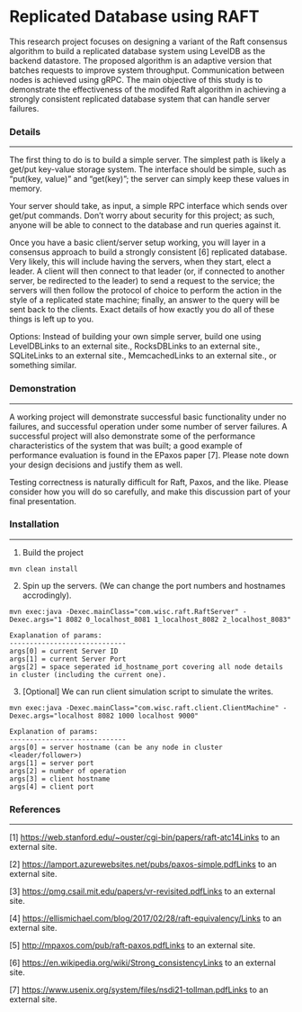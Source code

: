 # Replicated Database using RAFT

This research project focuses on designing a variant of the Raft consensus algorithm to build a replicated database system using LevelDB as the backend datastore. The proposed algorithm is an adaptive version that batches requests to improve system throughput. Communication between nodes is achieved using gRPC. The main objective of this study is to demonstrate the effectiveness of the modifed Raft algorithm in achieving a strongly consistent replicated database system that can handle server failures.

### Details
-------
The first thing to do is to build a simple server. The simplest path is likely a get/put key-value storage system. The interface should be simple, such as “put(key, value)” and “get(key)”; the server can simply keep these values in memory.

Your server should take, as input, a simple RPC interface which sends over get/put commands. Don’t worry about security for this project; as such, anyone will be able to connect to the database and run queries against it.

Once you have a basic client/server setup working, you will layer in a consensus approach to build a strongly consistent [6] replicated database. Very likely, this will include having the servers, when they start, elect a leader. A client will then connect to that leader (or, if connected to another server, be redirected to the leader) to send a request to the service; the servers will then follow the protocol of choice to perform the action in the style of a replicated state machine; finally, an answer to the query will be sent back to the clients. Exact details of how exactly you do all of these things is left up to you.

Options: Instead of building your own simple server, build one using LevelDBLinks to an external site., RocksDBLinks to an external site., SQLiteLinks to an external site., MemcachedLinks to an external site., or something similar.

### Demonstration
-----
A working project will demonstrate successful basic functionality under no failures, and successful operation under some number of server failures. A successful project will also demonstrate some of the performance characteristics of the system that was built; a good example of performance evaluation is found in the EPaxos paper [7]. Please note down your design decisions and justify them as well. 

Testing correctness is naturally difficult for Raft, Paxos, and the like. Please consider how you will do so carefully, and make this discussion part of your final presentation. 

### Installation
----
1. Build the project
```
mvn clean install
```

2. Spin up the servers. (We can change the port numbers and hostnames accrodingly).
```
mvn exec:java -Dexec.mainClass="com.wisc.raft.RaftServer" -Dexec.args="1 8082 0_localhost_8081 1_localhost_8082 2_localhost_8083"
```
```
Exaplanation of params:
-----------------------------
args[0] = current Server ID
args[1] = current Server Port
args[2] = space seperated id_hostname_port covering all node details in cluster (including the current one).
```

3. [Optional] We can run client simulation script to simulate the writes.
```
mvn exec:java -Dexec.mainClass="com.wisc.raft.client.ClientMachine" -Dexec.args="localhost 8082 1000 localhost 9000"
```
```
Explanation of params:
-----------------------------
args[0] = server hostname (can be any node in cluster <leader/follower>)
args[1] = server port
args[2] = number of operation
args[3] = client hostname
args[4] = client port
```



### References
-----
[1] https://web.stanford.edu/~ouster/cgi-bin/papers/raft-atc14Links to an external site.

[2] https://lamport.azurewebsites.net/pubs/paxos-simple.pdfLinks to an external site.

[3] https://pmg.csail.mit.edu/papers/vr-revisited.pdfLinks to an external site.

[4] https://ellismichael.com/blog/2017/02/28/raft-equivalency/Links to an external site.

[5] http://mpaxos.com/pub/raft-paxos.pdfLinks to an external site.

[6] https://en.wikipedia.org/wiki/Strong_consistencyLinks to an external site.

[7] https://www.usenix.org/system/files/nsdi21-tollman.pdfLinks to an external site.